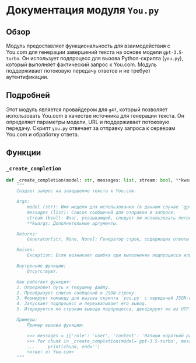 # Документация модуля `You.py`

## Обзор

Модуль предоставляет функциональность для взаимодействия с You.com для генерации завершений текста на основе модели `gpt-3.5-turbo`. Он использует подпроцесс для вызова Python-скрипта (`you.py`), который выполняет фактический запрос к You.com. Модуль поддерживает потоковую передачу ответов и не требует аутентификации.

## Подробней

Этот модуль является провайдером для `g4f`, который позволяет использовать You.com в качестве источника для генерации текста. Он определяет параметры модели, URL и поддерживает потоковую передачу.  Скрипт `you.py` отвечает за отправку запроса к серверам You.com и обработку ответа.

## Функции

### `_create_completion`

```python
def _create_completion(model: str, messages: list, stream: bool, **kwargs):
    """
    Создает запрос на завершение текста к You.com.

    Args:
        model (str): Имя модели для использования (в данном случае 'gpt-3.5-turbo').
        messages (list): Список сообщений для отправки в запросе.
        stream (bool): Флаг, указывающий, следует ли использовать потоковую передачу.
        **kwargs: Дополнительные аргументы.

    Returns:
        Generator[str, None, None]: Генератор строк, содержащих ответы от You.com.

    Raises:
        Exception: Если возникает ошибка при выполнении подпроцесса или обработке ответа.

    Внутренние функции:
        Отсутствуют.

    Как работает функция:
    1. Определяет путь к текущему файлу.
    2. Преобразует список сообщений в JSON-строку.
    3. Формирует команду для вызова скрипта `you.py` с передачей JSON-строки в качестве аргумента.
    4. Запускает подпроцесс и перехватывает его вывод.
    5. Итерируется по строкам вывода подпроцесса, декодирует их из UTF-8 и возвращает в виде генератора.

    Примеры:
        Пример вызова функции:

        >>> messages = [{'role': 'user', 'content': 'Напиши короткий рассказ.'}]
        >>> for chunk in _create_completion(model='gpt-3.5-turbo', messages=messages, stream=True):
        ...     print(chunk, end='')
        <ответ от You.com>
    """